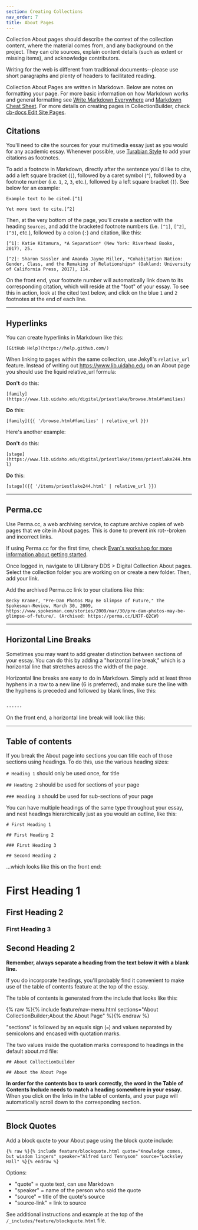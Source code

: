 ```yaml
---
section: Creating Collections
nav_order: 7
title: About Pages
---
```


Collection About pages should describe the context of the collection content, where the material comes from, and any background on the project.
They can cite sources, explain content details (such as extent or missing items), and acknowledge contributors.

Writing for the web is different from traditional documents--please use short paragraphs and plenty of headers to facilitated reading.

Collection About Pages are written in Markdown.
Below are notes on formatting your page.
For more basic information on how Markdown works and general formatting see [Write Markdown Everywhere](https://evanwill.github.io/markdown-everywhere/) and [Markdown Cheat Sheet](https://www.markdownguide.org/cheat-sheet/).
For more details on creating pages in CollectionBuilder, check [cb-docs Edit Site Pages](https://collectionbuilder.github.io/cb-docs/docs/pages/).

## Citations

You'll need to cite the sources for your multimedia essay just as you would for any academic essay.
Whenever possible, use [Turabian Style](https://www.chicagomanualofstyle.org/turabian/turabian-notes-and-bibliography-citation-quick-guide.html) to add your citations as footnotes.

To add a footnote in Markdown, directly after the sentence you'd like to cite, add a left square bracket (`[`), followed by a caret symbol (`^`), followed by a footnote number (i.e. `1`, `2`, `3`, etc.), followed by a left square bracket (`]`). See below for an example:

`Example text to be cited.[^1]`

`Yet more text to cite.[^2]`

Then, at the very bottom of the page, you'll create a section with the heading `Sources`, and add the bracketed footnote numbers (i.e. `[^1]`, `[^2]`, `[^3]`, etc.), followed by a colon (`:`) and citation, like this:

`[^1]: Katie Kitamura, *A Separation* (New York: Riverhead Books, 2017), 25.`

`[^2]: Sharon Sassler and Amanda Jayne Miller, *Cohabitation Nation: Gender, Class, and the Remaking of Relationships* (Oakland: University of California Press, 2017), 114.`

On the front end, your footnote number will automatically link down to its corresponding citation, which will reside at the "foot" of your essay.
To see this in action, look at the cited text below, and click on the blue `1` and `2` footnotes at the end of each line.

------

## Hyperlinks

You can create hyperlinks in Markdown like this:

`[GitHub Help](https://help.github.com/)`

When linking to pages within the same collection, use Jekyll's `relative_url` feature. 
Instead of writing out https://www.lib.uidaho.edu on an About page you should use the liquid relative_url formula:

**Don't** do this:

`[family](https://www.lib.uidaho.edu/digital/priestlake/browse.html#families)`

**Do** this:

`[family]({{ '/browse.html#families' | relative_url }})`

Here's another example:

**Don't** do this:

`[stage](https://www.lib.uidaho.edu/digital/priestlake/items/priestlake244.html)`

**Do** this:

`[stage]({{ '/items/priestlake244.html' | relative_url }})`

------

## Perma.cc

Use Perma.cc, a web archiving service, to capture archive copies of web pages that we cite in About pages. This is done to prevent ink rot--broken and incorrect links.

If using Perma.cc for the first time, check [Evan's workshop for more information about getting started](https://evanwill.github.io/web-cites/content/4-perma.html).

Once logged in, navigate to UI Library DDS > Digital Collection About pages. Select the collection folder you are working on or create a new folder. Then, add your link.

Add the archived Perma.cc link to your citations like this: 

`Becky Kramer, "Pre-Dam Photos May Be Glimpse of Future," The Spokesman-Review, March 30, 2009, https://www.spokesman.com/stories/2009/mar/30/pre-dam-photos-may-be-glimpse-of-future/. (Archived: https://perma.cc/LN7F-Q2CW)`

------

## Horizontal Line Breaks

Sometimes you may want to add greater distinction between sections of your essay.
You can do this by adding a "horizontal line break," which is a horizontal line that stretches across the width of the page.

Horizontal line breaks are easy to do in Markdown.
Simply add at least three hyphens in a row to a new line (6 is preferred), and make sure the line with the hyphens is preceded and followed by blank lines, like this:

```

------

```

On the front end, a horizontal line break will look like this:

------

## Table of contents

If you break the About page into sections you can title each of those sections using headings.
To do this, use the various heading sizes:

`# Heading 1` should only be used once, for title

`## Heading 2` should be used for sections of your page

`### Heading 3` should be used for sub-sections of your page

You can have multiple headings of the same type throughout your essay, and nest headings hierarchically just as you would an outline, like this: 

```
# First Heading 1

## First Heading 2

### First Heading 3

## Second Heading 2
```

...which looks like this on the front end:

# First Heading 1

## First Heading 2

### First Heading 3

## Second Heading 2

**Remember, always separate a heading from the text below it with a blank line.** 

If you do incorporate headings, you'll probably find it convenient to make use of the table of contents feature at the top of the essay.

The table of contents is generated from the include that looks like this:

{% raw %}{% include feature/nav-menu.html sections="About CollectionBuilder;About the About Page" %}{% endraw %}

"sections" is followed by an equals sign (`=`) and values separated by semicolons and encased with quotation marks.

The two values inside the quotation marks correspond to headings in the default about.md file:

`## About CollectionBuilder`

`## About the About Page`

**In order for the contents box to work correctly, the word in the Table of Contents Include needs to match a heading somewhere in your essay.**
When you click on the links in the table of contents, and your page will automatically scroll down to the corresponding section.

---

## Block Quotes

Add a block quote to your About page using the block quote include:

`{% raw %}{% include feature/blockquote.html quote="Knowledge comes, but wisdom lingers" speaker="Alfred Lord Tennyson" source="Locksley Hall" %}{% endraw %}`

Options:
- "quote" = quote text, can use Markdown
- "speaker" = name of the person who said the quote
- "source" = title of the quote's source
- "source-link" = link to source

See additional instructions and example at the top of the `/_includes/feature/blockquote.html` file.
